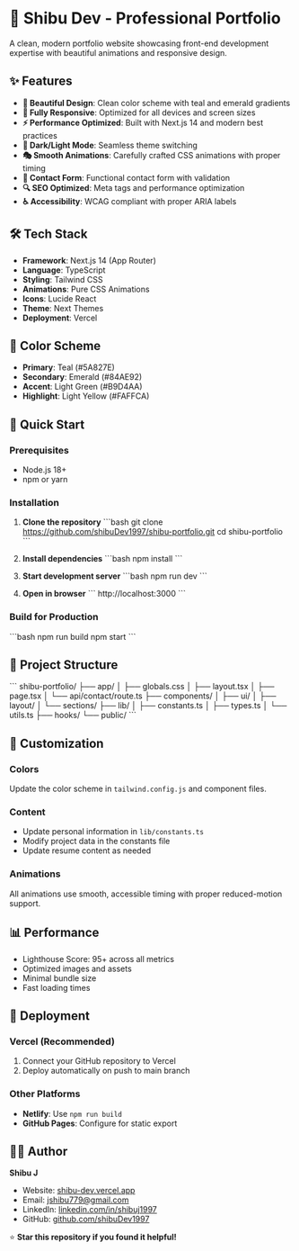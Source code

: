 # 🚀 Shibu Dev - Professional Portfolio

A clean, modern portfolio website showcasing front-end development expertise with beautiful animations and responsive design.

## ✨ Features

- **🎨 Beautiful Design**: Clean color scheme with teal and emerald gradients
- **📱 Fully Responsive**: Optimized for all devices and screen sizes
- **⚡ Performance Optimized**: Built with Next.js 14 and modern best practices
- **🌙 Dark/Light Mode**: Seamless theme switching
- **🎭 Smooth Animations**: Carefully crafted CSS animations with proper timing
- **📧 Contact Form**: Functional contact form with validation
- **🔍 SEO Optimized**: Meta tags and performance optimization
- **♿ Accessibility**: WCAG compliant with proper ARIA labels

## 🛠️ Tech Stack

- **Framework**: Next.js 14 (App Router)
- **Language**: TypeScript
- **Styling**: Tailwind CSS
- **Animations**: Pure CSS Animations
- **Icons**: Lucide React
- **Theme**: Next Themes
- **Deployment**: Vercel

## 🎨 Color Scheme

- **Primary**: Teal (#5A827E)
- **Secondary**: Emerald (#84AE92)
- **Accent**: Light Green (#B9D4AA)
- **Highlight**: Light Yellow (#FAFFCA)

## 🚀 Quick Start

### Prerequisites

- Node.js 18+
- npm or yarn

### Installation

1. **Clone the repository**
   \`\`\`bash
   git clone https://github.com/shibuDev1997/shibu-portfolio.git
   cd shibu-portfolio
   \`\`\`

2. **Install dependencies**
   \`\`\`bash
   npm install
   \`\`\`

3. **Start development server**
   \`\`\`bash
   npm run dev
   \`\`\`

4. **Open in browser**
   \`\`\`
   http://localhost:3000
   \`\`\`

### Build for Production

\`\`\`bash
npm run build
npm start
\`\`\`

## 📁 Project Structure

\`\`\`
shibu-portfolio/
├── app/
│   ├── globals.css
│   ├── layout.tsx
│   ├── page.tsx
│   └── api/contact/route.ts
├── components/
│   ├── ui/
│   ├── layout/
│   └── sections/
├── lib/
│   ├── constants.ts
│   ├── types.ts
│   └── utils.ts
├── hooks/
└── public/
\`\`\`

## 🔧 Customization

### Colors
Update the color scheme in `tailwind.config.js` and component files.

### Content
- Update personal information in `lib/constants.ts`
- Modify project data in the constants file
- Update resume content as needed

### Animations
All animations use smooth, accessible timing with proper reduced-motion support.

## 📊 Performance

- Lighthouse Score: 95+ across all metrics
- Optimized images and assets
- Minimal bundle size
- Fast loading times

## 🚀 Deployment

### Vercel (Recommended)

1. Connect your GitHub repository to Vercel
2. Deploy automatically on push to main branch

### Other Platforms

- **Netlify**: Use `npm run build`
- **GitHub Pages**: Configure for static export

## 👨‍💻 Author

**Shibu J**
- Website: [shibu-dev.vercel.app](https://shibu-dev.vercel.app)
- Email: jshibu779@gmail.com
- LinkedIn: [linkedin.com/in/shibuj1997](https://linkedin.com/in/shibuj1997)
- GitHub: [github.com/shibuDev1997](https://github.com/shibuDev1997)

⭐ **Star this repository if you found it helpful!**
